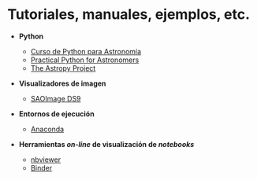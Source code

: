# Tutoriales, manuales, ejemplos, etc.

- **Python**

  * [Curso de Python para Astronomía](http://research.iac.es/sieinvens/python-course/index.html)
  * [Practical Python for Astronomers](https://python4astronomers.github.io/)
  * [The Astropy Project](https://www.astropy.org/)


- **Visualizadores de imagen**

  * [SAOImage DS9](https://sites.google.com/cfa.harvard.edu/saoimageds9)

- **Entornos de ejecución**
  * [Anaconda](https://www.anaconda.com/)
  
- **Herramientas _on-line_ de visualización de _notebooks_**
  * [nbviewer](https://nbviewer.jupyter.org/)
  * [Binder](https://mybinder.org/)
